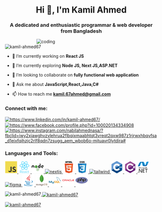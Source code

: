 <h1 align="center">Hi 👋, I'm Kamil Ahmed</h1>
<h3 align="center">A dedicated and enthusiastic programmar & web developer from Bangladesh</h3>
<img align="right" alt="coding" width="400" src="https://gifdb.com/images/high/animated-man-computer-coding-nae6mec378lsg1i3.gif">

<p align="left"> <img src="https://komarev.com/ghpvc/?username=kamil-ahmed67&label=Profile%20views&color=0e75b6&style=flat" alt="kamil-ahmed67" /> </p>

- 🔭 I’m currently working on **React JS**

- 🌱 I’m currently exploring **Node JS, Next JS,ASP.NET**

- 👯 I’m looking to collaborate on **fully functional web application**

- 💬 Ask me about **JavaScript,React,Java,C#**

- 📫 How to reach me **kamil.67ahmed@gmail.com**

<h3 align="left">Connect with me:</h3>
<p align="left">
<a href="https://www.linkedin.com/in/kamil-ahmed67/" target="blank"><img align="center" src="https://raw.githubusercontent.com/rahuldkjain/github-profile-readme-generator/master/src/images/icons/Social/linked-in-alt.svg" alt="https://www.linkedin.com/in/kamil-ahmed67/" height="30" width="40" /></a>
<a href="https://www.facebook.com/profile.php?id=100020134334908" target="blank"><img align="center" src="https://raw.githubusercontent.com/rahuldkjain/github-profile-readme-generator/master/src/images/icons/Social/facebook.svg" alt="https://www.facebook.com/profile.php?id=100020134334908" height="30" width="40" /></a>
<a href="https://instagram.com/https://www.instagram.com/nabilahmednasa/?fbclid=iwy2xjawghvzvlehrua2flbqixmaabhtqt3vreqt2qxw987z1rjrwxhbqvfsa_d1eixfqihzjc2rlf8qdn7zsugg_aem_wbob6o-mjtuavr0lytdira#" target="blank">
<a href="https://www.instagram.com/nabilahmednasa/" target="blank"><img align="center" src="https://raw.githubusercontent.com/rahuldkjain/github-profile-readme-generator/master/src/images/icons/Social/instagram.svg" alt="https://www.instagram.com/nabilahmednasa/?fbclid=iwy2xjawghvzvlehrua2flbqixmaabhtqt3vreqt2qxw987z1rjrwxhbqvfsa_d1eixfqihzjc2rlf8qdn7zsugg_aem_wbob6o-mjtuavr0lytdira#" height="30" width="40" /></a>
</p>

<h3 align="left">Languages and Tools:</h3>
<p align="left"> <a href="https://www.w3schools.com/cpp/" target="_blank" rel="noreferrer">
<p align="start">
  <img src="https://raw.githubusercontent.com/devicons/devicon/master/icons/javascript/javascript-original.svg" alt="javascript" width="40" height="40"/> 
  <img src="https://raw.githubusercontent.com/devicons/devicon/master/icons/react/react-original-wordmark.svg" alt="react" width="40" height="40"/> 
  <img src="https://raw.githubusercontent.com/devicons/devicon/master/icons/nodejs/nodejs-original-wordmark.svg" alt="nodejs" width="40" height="40"/> 
  <img src="https://cdn.worldvectorlogo.com/logos/nextjs-2.svg" alt="nextjs" width="40" height="40"/> 
  <img src="https://raw.githubusercontent.com/devicons/devicon/master/icons/html5/html5-original-wordmark.svg" alt="html5" width="40" height="40"/> 
  <img src="https://raw.githubusercontent.com/devicons/devicon/master/icons/css3/css3-original-wordmark.svg" alt="css3" width="40" height="40"/> 
  <img src="https://www.vectorlogo.zone/logos/tailwindcss/tailwindcss-icon.svg" alt="tailwind" width="40" height="40"/> 
  <img src="https://raw.githubusercontent.com/devicons/devicon/master/icons/cplusplus/cplusplus-original.svg" alt="cplusplus" width="40" height="40"/> 
  <img src="https://raw.githubusercontent.com/devicons/devicon/master/icons/csharp/csharp-original.svg" alt="csharp" width="40" height="40"/> 
  <img src="https://raw.githubusercontent.com/devicons/devicon/master/icons/dot-net/dot-net-original-wordmark.svg" alt="dotnet" width="40" height="40"/> 
  <img src="https://www.vectorlogo.zone/logos/figma/figma-icon.svg" alt="figma" width="40" height="40"/> 
  <img src="https://raw.githubusercontent.com/devicons/devicon/master/icons/java/java-original.svg" alt="java" width="40" height="40"/> 
  <img src="https://raw.githubusercontent.com/devicons/devicon/master/icons/mongodb/mongodb-original-wordmark.svg" alt="mongodb" width="40" height="40"/> 
  <img src="https://raw.githubusercontent.com/devicons/devicon/master/icons/mysql/mysql-original-wordmark.svg" alt="mysql" width="40" height="40"/> 
  <img src="https://raw.githubusercontent.com/devicons/devicon/master/icons/oracle/oracle-original.svg" alt="oracle" width="40" height="40"/> 
  <img src="https://raw.githubusercontent.com/devicons/devicon/master/icons/php/php-original.svg" alt="php" width="40" height="40"/> 
</p>
<p><img align="left" src="https://github-readme-stats.vercel.app/api/top-langs?username=kamil-ahmed67&show_icons=true&locale=en&layout=compact" alt="kamil-ahmed67" /></p>

<p>&nbsp;<img align="center" src="https://github-readme-stats.vercel.app/api?username=kamil-ahmed67&show_icons=true&locale=en" alt="kamil-ahmed67" /></p>

<p><img align="center" src="https://github-readme-streak-stats.herokuapp.com/?user=kamil-ahmed67&" alt="kamil-ahmed67" /></p>
